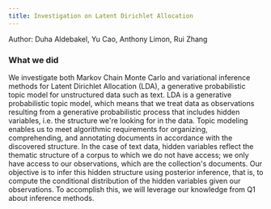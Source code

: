 ```yaml
---
title: Investigation on Latent Dirichlet Allocation
---
```

Author: Duha Aldebakel, Yu Cao, Anthony Limon, Rui Zhang

### What we did

We investigate both Markov Chain Monte Carlo and variational inference methods for Latent Dirichlet Allocation (LDA), a generative probabilistic topic model for unstructured data such as text. LDA is a generative probabilistic topic model, which means that we treat data as observations resulting from a generative probabilistic process that includes hidden variables, i.e. the structure we're looking for in the data. Topic modeling enables us to meet algorithmic requirements for organizing, comprehending, and annotating documents in accordance with the discovered structure. In the case of text data, hidden variables reflect the thematic structure of a corpus to which we do not have access; we only have access to our observations, which are the collection's documents. Our objective is to infer this hidden structure using posterior inference, that is, to compute the conditional distribution of the hidden variables given our observations. To accomplish this, we will leverage our knowledge from Q1 about inference methods.

